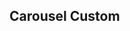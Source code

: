 ##  Carousel Custom

<!--![Edit [Web] Neumorphism Dark Mode Login Form](../../../gifs/neumorphism/dark-mode/login-form.gif)-->

